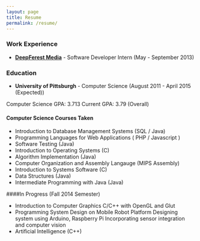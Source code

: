 ```yaml
---
layout: page
title: Resume
permalink: /resume/
---
```


### Work Experience
 * **[DeepFerest Media](http://www.deepforestmedia.com/)** - Software Developer Intern (May - September 2013)

### Education
* **University of Pittsburgh** - Computer Science (August 2011 - April 2015 (Expected))

Computer Science GPA: 3.713
Current GPA: 3.79 (Overall)

#### Computer Science Courses Taken

* Introduction to Database Management Systems (SQL / Java)
* Programming Languages for Web Applications ( PHP / Javascript )
* Software Testing (Java)
* Introduction to Operating Systems (C)
* Algorithm Implementation (Java)
* Computer Organization and Assembly Langauge (MIPS Assembly)
* Introduction to Systems Software (C)
* Data Structures (Java)
* Intermediate Programming with Java (Java)

####In Progress (Fall 2014 Semester)

* Introduction to Computer Graphics
	C/C++ with OpenGL and Glut
* Programming System Design on Mobile Robot Platform
	Designing system using Arduino, Raspberry Pi
	Incorporating sensor integration and computer vision
* Artificial Intelligence (C++)

